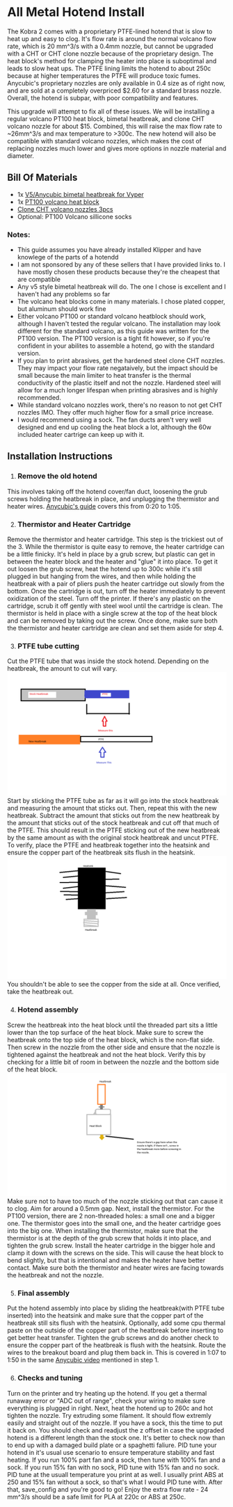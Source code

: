 # All Metal Hotend Install
The Kobra 2 comes with a proprietary PTFE-lined hotend that is slow to heat up and easy to clog. It's flow rate is around the normal volcano flow rate, which is 20 mm^3/s with a 0.4mm nozzle, but cannot be upgraded with a CHT or CHT clone nozzle because of the proprietary design. The heat block's method for clamping the heater into place is suboptimal and leads to slow heat ups. The PTFE lining limits the hotend to about 250c because at higher temperatures the PTFE will produce toxic fumes. Anycubic's proprietary nozzles are only available in 0.4 size as of right now, and are sold at a completely overpriced $2.60 for a standard brass nozzle. Overall, the hotend is subpar, with poor compatibility and features.

This upgrade will attempt to fix all of these issues. We will be installing a regular volcano PT100 heat block, bimetal heatbreak, and clone CHT volcano nozzle for about $15. Combined, this will raise the max flow rate to ~26mm^3/s and max temperature to >300c. The new hotend will also be compatible with standard volcano nozzles, which makes the cost of replacing nozzles much lower and gives more options in nozzle material and diameter. 
## Bill Of Materials
- 1x [V5/Anycubic bimetal heatbreak for Vyper](https://www.aliexpress.us/item/3256804908009561.html?spm=a2g0o.order_list.order_list_main.83.59cd1802iydzFl&gatewayAdapt=glo2usa)
- 1x [PT100 volcano heat block](https://www.aliexpress.us/item/3256804559251467.html?spm=a2g0o.order_list.order_list_main.107.59cd1802iydzFl&gatewayAdapt=glo2usa)
- [Clone CHT volcano nozzles 3pcs](https://www.aliexpress.us/item/3256805495500923.html?spm=a2g0o.order_list.order_list_main.95.59cd1802iydzFl&gatewayAdapt=glo2usa)
- Optional: PT100 Volcano sillicone socks

### Notes:
- This guide assumes you have already installed Klipper and have knowlege of the parts of a hotendd
- I am not sponsored by any of these sellers that I have provided links to. I have mostly chosen these products because they're the cheapest that are compatible
- Any v5 style bimetal heatbreak will do. The one I chose is excellent and I haven't had any problems so far
- The volcano heat blocks come in many materials. I chose plated copper, but aluminum should work fine
- Either volcano PT100 or standard volcano heatblock should work, although I haven't tested the regular volcano. The installation may look different for the standard volcano, as this guide was written for the PT100 version. The PT100 version is a tight fit however, so if you're confident in your abilites to assemble a hotend, go with the standard version. 
- If you plan to print abrasives, get the hardened steel clone CHT nozzles. They may impact your flow rate negataively, but the impact should be small because the main limiter to heat transfer is the thermal conductivity of the plastic itself and not the nozzle. Hardened steel will allow for a much longer lifespan when printing abrasives and is highly recommended. 
- While standard volcano nozzles work, there's no reason to not get CHT nozzles IMO. They offer much higher flow for a small price increase.
- I would recommend using a sock. The fan ducts aren't very well designed and end up cooling the heat block a lot, although the 60w included heater cartrige can keep up with it. 

## Installation Instructions
1. ### Remove the old hotend
This involves taking off the hotend cover/fan duct, loosening the grub screws holding the heatbreak in place, and unplugging the thermistor and heater wires. [Anycubic's guide](https://www.youtube.com/watch?time_continue=17&v=Y0PCCx-E9wk&source_ve_path=MjM4NTE&feature=emb_title) covers this from 0:20 to 1:05.  

2. ### Thermistor and Heater Cartridge
Remove the thermistor and heater cartridge. This step is the trickiest out of the 3. While the thermistor is quite easy to remove, the heater cartridge can be a little finicky. It's held in place by a grub screw, but plastic can get in between the heater block and the heater and "glue" it into place. To get it out loosen the grub screw, heat the hotend up to 300c while it's still plugged in but hanging from the wires, and then while holding the heatbreak with a pair of pliers push the heater cartridge out slowly from the bottom. Once the cartridge is out, turn off the heater immediately to prevent oxidization of the steel. Turn off the printer. If there's any plastic on the cartridge, scrub it off gently with steel wool until the cartridge is clean. The thermistor is held in place with a single screw at the top of the heat block and can be removed by taking out the screw. Once done, make sure both the thermistor and heater cartridge are clean and set them aside for step 4. 

3. ### PTFE tube cutting
Cut the PTFE tube that was inside the stock hotend. Depending on the heatbreak, the amount to cut will vary. ![](/PTFE_CUTTING.png) Start by sticking the PTFE tube as far as it will go into the stock heatbreak and measuring the amount that sticks out. Then, repeat this with the new heatbreak. Subtract the amount that sticks out from the new heatbreak by the amount that sticks out of the stock heatbreak and cut off that much of the PTFE. This should result in the PTFE sticking out of the new heatbreak by the same amount as with the original stock heatbreak and uncut PTFE. To verify, place the PTFE and heatbreak together into the heatsink and ensure the copper part of the heatbreak sits flush in the heatsink. ![](/heatbreak_inserted.png) You shouldn't be able to see the copper from the side at all. Once verified, take the heatbreak out. 

4. ### Hotend assembly
Screw the heatbreak into the heat block until the threaded part sits a little lower than the top surface of the heat block. Make sure to screw the heatbreak onto the top side of the heat block, which is the non-flat side. Then screw in the nozzle from the other side and ensure that the nozzle is tightened against the heatbreak and not the heat block. Verify this by checking for a little bit of room in between the nozzle and the bottom side of the heat block. ![](/hotend_assembly.png) Make sure not to have too much of the nozzle sticking out that can cause it to clog. Aim for around a 0.5mm gap. Next, install the thermistor. For the PT100 version, there are 2 non-threaded holes: a small one and a bigger one. The thermistor goes into the small one, and the heater cartridge goes into the big one. When installing the thermistor, make sure that the thermistor is at the depth of the grub screw that holds it into place, and tighten the grub screw. Install the heater cartridge in the bigger hole and clamp it down with the screws on the side. This will cause the heat block to bend slightly, but that is intentional and makes the heater have better contact. Make sure both the thermistor and heater wires are facing towards the heatbreak and not the nozzle. 

5. ### Final assembly
Put the hotend assembly into place by sliding the heatbreak(with PTFE tube inserted) into the heatsink and make sure that the copper part of the heatbreak still sits flush with the heatsink. Optionally, add some cpu thermal paste on the outside of the copper part of the heatbreak before inserting to get better heat transfer. Tighten the grub screws and do another check to ensure the copper part of the heatbreak is flush with the heatsink. Route the wires to the breakout board and plug them back in. This is covered in 1:07 to 1:50 in the same [Anycubic video](https://www.youtube.com/watch?time_continue=17&v=Y0PCCx-E9wk&source_ve_path=MjM4NTE&feature=emb_title) mentioned in step 1. 

6. ### Checks and tuning
Turn on the printer and try heating up the hotend. If you get a thermal runaway error or "ADC out of range", check your wiring to make sure everything is plugged in right. Next, heat the hotend up to 260c and hot tighten the nozzle. Try extruding some filament. It should flow extremly easily and straight out of the nozzle. If you have a sock, this the time to put it back on. You should check and readjust the z offset in case the upgraded hotend is a different length than the stock one. It's better to check now than to end up with a damaged build plate or a spaghetti faliure. PID tune your hotend in it's usual use scenario to ensure temperature stability and fast heating. If you run 100% part fan and a sock, then tune with 100% fan and a sock. If you run 15% fan with no sock, PID tune with 15% fan and no sock. PID tune at the usuall temperature you print at as well. I usually print ABS at 250 and 15% fan without a sock, so that's what I would PID tune with. After that, save_config and you're good to go! Enjoy the extra flow rate - 24 mm^3/s should be a safe limit for PLA at 220c or ABS at 250c.